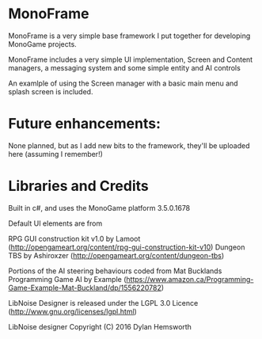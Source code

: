 # MonoFrame

MonoFrame is a very simple base framework I put together for developing MonoGame projects.

MonoFrame includes a very simple UI implementation, Screen and Content managers, a messaging system and some simple entity and AI controls

An examlple of using the Screen manager with a basic main menu and splash screen is included.

# Future enhancements: 
None planned, but as I add new bits to the framework, they'll be uploaded here (assuming I remember!)

# Libraries and Credits

Built in c#, and uses the MonoGame platform 3.5.0.1678

Default UI elements are from

RPG GUI construction kit v1.0 by Lamoot (http://opengameart.org/content/rpg-gui-construction-kit-v10)
Dungeon TBS by Ashiroxzer (http://opengameart.org/content/dungeon-tbs)

Portions of the AI steering behaviours coded from Mat Bucklands Programming Game AI by Example (https://www.amazon.ca/Programming-Game-Example-Mat-Buckland/dp/1556220782)

LibNoise Designer is released under the LGPL 3.0 Licence (http://www.gnu.org/licenses/lgpl.html)

LibNoise designer Copyright (C) 2016 Dylan Hemsworth